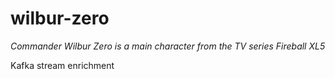# wilbur-zero

*Commander Wilbur Zero is a main character from the TV series Fireball XL5*

Kafka stream enrichment
